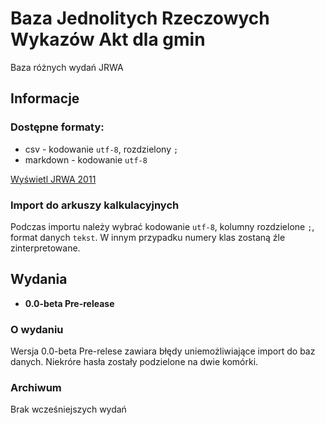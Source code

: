# Baza Jednolitych Rzeczowych Wykazów Akt dla gmin

Baza różnych wydań JRWA

## Informacje

### Dostępne formaty:
- csv - kodowanie `utf-8`, rozdzielony `;`
- markdown - kodowanie `utf-8`

[Wyświetl JRWA 2011](http://profesor-oskar.github.io/JRWA/DOCS/JRWA-2011.html)

### Import do arkuszy kalkulacyjnych

Podczas importu należy wybrać kodowanie `utf-8`, kolumny rozdzielone `;`, format danych `tekst`. W innym przypadku numery klas zostaną źle zinterpretowane.

## Wydania

- **0.0-beta Pre-release**

### O wydaniu

Wersja 0.0-beta Pre-relese zawiara błędy uniemożliwiające import do baz danych. Niekróre hasła zostały podzielone na dwie komórki.

### Archiwum
Brak wcześniejszych wydań

